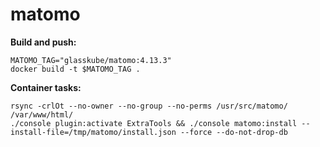 # matomo

**Build and push:**

```shell
MATOMO_TAG="glasskube/matomo:4.13.3"
docker build -t $MATOMO_TAG .
```

**Container tasks:**

```shell
rsync -crlOt --no-owner --no-group --no-perms /usr/src/matomo/ /var/www/html/
./console plugin:activate ExtraTools && ./console matomo:install --install-file=/tmp/matomo/install.json --force --do-not-drop-db

```